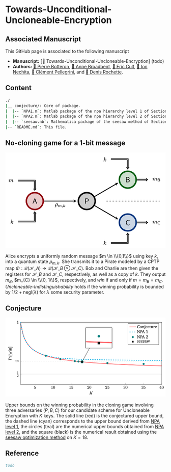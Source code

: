 # Towards-Unconditional-Uncloneable-Encryption

## Associated Manuscript

This GitHub page is associated to the following manuscript 
- <b>Manuscript:</b> [&#128195; Towards-Unconditional-Uncloneable-Encryption] (todo)
- <b>Authors:</b> 
[&#128100; Pierre Botteron](https://pierre-botteron.github.io/), 
[&#128100; Anne Broadbent](https://mysite.science.uottawa.ca/abroadbe/), 
[&#128100; Eric Culf](https://uwaterloo.ca/institute-for-quantum-computing/contacts/eric-culf), 
[&#128100; Ion Nechita](https://ion.nechita.net/about/),
[&#128100; Clément Pellegrini](https://www.math.univ-toulouse.fr/~pellegri/), and 
[&#128100; Denis Rochette](https://www.denisrochette.net).

## Content

```bash
./
|__ conjecture/: Core of package. 
|  |-- `NPA1.m`: Matlab package of the npa hierarchy level 1 of Section 4.2 of the paper.
|  |-- `NPA2.m`: Matlab package of the npa hierarchy level 2 of Section 4.3 of the paper.
|  |-- `seesaw.nb`: Mathematica package of the seesaw method of Section 4.4 of the paper.
|-- `README.md`: This file.
```

## No-cloning game for a 1-bit message

<p align="center">
  <img width="600" alt="no-cloning game for a 1-bit message" src="https://github.com/denis-rochette/Towards-Unconditional-Uncloneable-Encryption/blob/main/images/no-cloning-game.png">
</p>

Alice encrypts a uniformly random message $m \in \\{0,1\\}$ using key $k$, into a quantum state $\rho_{m,k}$. She transmits it to a Pirate modeled by a CPTP map $\Phi: \mathcal{B} ( \mathcal{H}\_A ) \to \mathcal{B} ( \mathcal{H}\_B \otimes \mathcal{H}\_C )$. Bob and Charlie are then given the registers for $\mathcal{H}\_{B}$ and $\mathcal{H}\_C$, respectively, as well as a copy of $k$. They  output $m_{B}$, $m_{C} \in \\{0, 1\\}$, respectively, and *win* if and only if $m = m_B = m_C$. *Uncloneable-Indistinguishability* holds if the winning probability is bounded by $1/2 + \text{negl}(\lambda)$ for $\lambda$ some security parameter.

## Conjecture

<p align="center">
  <img width="600" alt="no-cloning game for a 1-bit message" src="https://github.com/denis-rochette/Towards-Unconditional-Uncloneable-Encryption/blob/main/images/conjecture.png">
</p>

Upper bounds on the winning probability in the cloning game involving three adversaries $(P, B, C)$ for our candidate scheme for Uncloneable Encryption with $K$ keys. The solid line (red) is the conjectured upper bound, the dashed line (cyan) corresponds to the upper bound derived from [NPA level 1](https://github.com/denis-rochette/Towards-Unconditional-Uncloneable-Encryption/blob/main/conjecture/NPA1.m), the circles (teal) are the numerical upper bounds obtained from [NPA level 2](https://github.com/denis-rochette/Towards-Unconditional-Uncloneable-Encryption/blob/main/conjecture/NPA2.m), and the square (black) is the numerical result obtained using the [seesaw optimization method](https://github.com/denis-rochette/Towards-Unconditional-Uncloneable-Encryption/blob/main/conjecture/seesaw.nb) on $K=18$.

## Reference

```bibtex
todo
```
